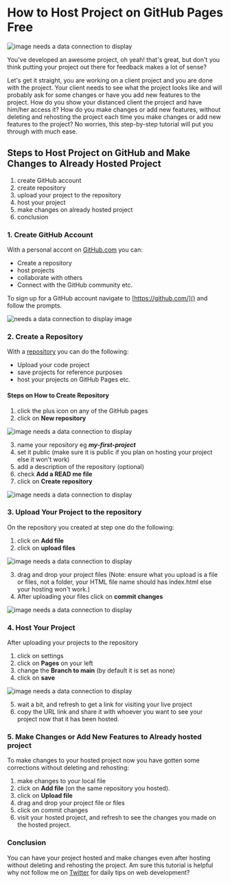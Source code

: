 # How to Host Project on GitHub Pages Free
![image needs a data connection to display](https://s3.amazonaws.com/files.soundview.com/data/images/corp-hero.jpg)

You've developed an awesome project, oh yeah! that's great, but don't you think putting your project out there for feedback makes a lot of sense?

Let's get it straight, you are working on a client project and you are done with the project. Your client needs to see what the project looks like and will probably ask for some changes or have you add new features to the project. How do you show your distanced client the project and have him/her access it? How do you make changes or add new features, without deleting and rehosting the project each time you make changes or add new features to the project? No worries, this step-by-step tutorial will put you through with much ease.
## Steps to Host Project on GitHub and Make Changes to Already Hosted Project
1. create GitHub account
2. create repository
3. upload your project to the repository
4. host your project
5. make changes on already hosted project
6. conclusion
### 1. Create GitHub Account
With a personal accont on [GitHub.com]() you can:
* Create a repository
* host projects
* collaborate with others
* Connect with the GitHub community etc.

To sign up for a GitHub account navigate to [https://github.com/]() and follow the prompts.

![needs a data connection to display image]()

### 2. Create a Repository
With a [repository]() you can do the following:
* Upload your code project
* save projects for reference purposes
* host your projects on GitHub Pages etc.
#### Steps on How to Create Repository
1. click the plus icon on any of the GitHub pages
2. click on **New repository**

![image needs a data connection to display]()

3. name your repository eg ***my-first-project***
4. set it public (make sure it is public if you plan on hosting your project else it won't work)
5. add a description of the repository (optional)
6. check **Add a READ me file**
7. click on **Create repository**

![image needs a data connection to display]()

### 3. Upload Your Project to the repository
On the repository you created at step one do the following:

1. click on **Add file**
2. click on **upload files**

![image needs a data connection to display]()

3. drag and drop your project files
(Note: ensure what you upload is a file or files, not a folder, your HTML file name should has index.html else your hosting won't work.)
4. After uploading your files click on **commit changes**

![image needs a data connection to display]()

### 4. Host Your Project
After uploading your projects to the repository

1. click on settings
2. click on **Pages** on your left
3. change the **Branch to main** (by default it is set as none)
4. click on **save**

![image needs a data connection to display]()

5. wait a bit, and refresh to get a link for visiting your live project
6. copy the URL link and share it with whoever you want to see your project now that it has been hosted.

### 5. Make Changes or Add New Features to Already hosted project
To make changes to your hosted project now you have gotten some corrections without deleting and rehosting:

1. make changes to your local file
2. click on **Add file** (on the same repository you hosted).
3. click on **Upload file**
4. drag and drop your project file or files
5. click on commit changes
6. visit your hosted project, and refresh to see the changes you made on the hosted project.

### Conclusion
You can have your project hosted and make changes even after hosting without deleting and rehosting the project. Am sure this tutorial is helpful why not follow me on [Twitter]() for daily tips on web development?
